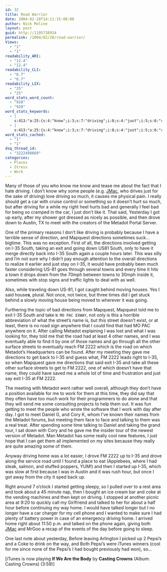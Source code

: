 ```yaml
---
id: 32
title: Road Warrior
date: 2004-02-28T14:11:15-08:00
author: Nick Moline
layout: post
guid: http://1105738934
permalink: /2004/02/28/road-warrior/
Views:
  - "1"
  - "1"
readability_ARI:
  - "12.4"
  - "12.4"
readability_CLI:
  - "6.7"
  - "6.7"
readability_LIX:
  - "25"
  - "25"
word_stats_word_count:
  - "928"
  - "928"
word_stats_keywords:
  - |
    s:413:"a:25:{s:4:"know";i:3;s:7:"driving";i:8;s:4:"just";i:5;s:6:"really";i:3;s:5:"right";i:4;s:4:"said";i:3;s:5:"drove";i:3;s:4:"meet";i:3;s:7:"metadot";i:6;s:7:"because";i:3;s:8:"mapquest";i:4;s:10:"directions";i:6;s:5:"south";i:4;s:4:"exit";i:4;s:5:"going";i:3;s:4:"time";i:4;s:4:"road";i:4;s:5:"names";i:3;i:2222;i:5;s:7:"meeting";i:3;s:4:"gave";i:3;s:4:"work";i:3;s:4:"home";i:4;s:6:"talked";i:3;s:7:"pepsi's";i:3;}";
  - |
    s:413:"a:25:{s:4:"know";i:3;s:7:"driving";i:8;s:4:"just";i:5;s:6:"really";i:3;s:5:"right";i:4;s:4:"said";i:3;s:5:"drove";i:3;s:4:"meet";i:3;s:7:"metadot";i:6;s:7:"because";i:3;s:8:"mapquest";i:4;s:10:"directions";i:6;s:5:"south";i:4;s:4:"exit";i:4;s:5:"going";i:3;s:4:"time";i:4;s:4:"road";i:4;s:5:"names";i:3;i:2222;i:5;s:7:"meeting";i:3;s:4:"gave";i:3;s:4:"work";i:3;s:4:"home";i:4;s:6:"talked";i:3;s:7:"pepsi's";i:3;}";
word_stats_cached:
  - "1"
  - "1"
dsq_thread_id:
  - "3222498669"
categories:
  - Places
  - Stress
  - Work
---
```

Many of those of you who know me know and tease me about the fact that I hate driving. I don&#8217;t know why some people (e.g. <a target="_blank" href="http://www.jmaclabs.com/blog/archives/week_2004_02_22.html#000246" class="broken_link">JMac</a>, who drives just for the sake of driving) love driving so much, it causes me physical pain. I really should get a car with cruise control or something so it doesn&#8217;t hurt so much, but after driving for a while my right heel hurts bad and generally I feel bad for being so cramped in the car, I just don&#8217;t like it. That said, Yesterday I got up early, after my shower got dressed as nicely as possible, and then drove down to Austin, TX to meet with the creators of the Metadot Portal Server. <!--more-->

One of the primary reasons I don&#8217;t like driving is probably because I have a terrible sense of direction, and Mapquest directions sometimes suck&#8230; bigtime. This was no exception. First of all, the directions involved getting on I-35 South, taking an exit and going down US81 South, only to have it merge directly back into I-35 South again a couple hours later. This was silly and I&#8217;m not sure why I didn&#8217;t pay enough attention to the overall directions to realize it earlier and just stay on I-35, it would have probably been much faster considering US-81 goes through several towns and every time it hits a town it drops down from the 70mph between towns to 30mph inside it, sometimes with stop signs and traffic lights to deal with as well.

Also, while traveling down US-81, I got caught behind moving houses. Yes I said house**s**, plural. Not once, not twice, but three times did i get stuck behind a slowly moving house being moved to wherever it was going.

Furthering the topic of bad directions from Mapquest, Mapquest told me to exit I-35 South and take `N MO PAC EXWAY`, not only is this a horrible abbreviation of what the street&#8217;s name is, but this street doesn&#8217;t exist, or at least, there is no road sign anywhere that I could find that had MO PAC anywhere on it. After calling Metadot explaining I was lost and what I was looking for, they told me that the road had at least 4 other names, and I was eventually able to find it by one of those names and go through all the other surface streets to eventually reach FM 2222 which is the road on which Metadot&#8217;s Headquarters can be found. After my meeting they gave me directions to get back to I-35 and guess what, FM 2222 leads right to I-35, so when Mapquest gave me directions that said exit I-35 and take all these other surface streets to get to FM 2222, one of which doesn&#8217;t have that name, they could have saved me a whole lot of time and frustration and just say exit I-35 at FM 2222.

The meeting with Metadot went rather well overall, although they don&#8217;t have a position available for me to work for them at this time, they did say that they often have too much work for their programmers to do alone and that they will send me some consulting projects to help them out. It was fun getting to meet the people who wrote the software that I work with day after day. I got to meet Daniel G, and Cory K, whom I&#8217;ve known their names from the Metadot forums, but meeting them face to face and talking to them was a real treat. After spending some time talking to Daniel and taking the grand tour, I sat down with Cory and he gave me the insider tour of the newest version of Metadot. Man Metadot has some really cool new features, I just hope that I can get them all implemented on my sites because they really are quite amazing some of them.

Anyway driving home was a lot easier, I drove FM 2222 up to I-35 and drove along the service road until I found a place to eat (Applebees, where I had steak, salmon, and stuffed poppers, YUM!) and then I started up I-35, which was slow at first because I was in Austin and it was rush hour, but once I got away from the city it sped back up.

Right around 7 o&#8217;clock I started getting sleepy, so I pulled over to a rest area and took about a 45 minute nap, then I bought an ice cream bar and coke at the vending machines and then kept on driving. I stopped at another picnic area at 9:20 to quickly call my Girlfriend and talked to her for about a half hour before continuing my way home. I would have talked longer but I no longer have a car charger for my cell phone and I wanted to make sure I had plenty of battery power in case of an emergency driving home. I arrived home right about 11:50 p.m. and talked on the phone again, giving both <a target="_blank" href="http://www.JmacLabs.com/">JMac</a> and <span class="removed_link" title="http://blog.fchat.org/">MrGoo</span> a recap of the events of the day before going to sleep.

One last note about yesterday, Before leaving Arlington I picked up 2 Pepsi&#8217;s and a Coke to drink on the way, and Both Pepsi&#8217;s were iTunes winners (cool for me since none of the Pepsi&#8217;s I had bought previously had won), so&#8230;

[iTunes is now playing **If We Are the Body** by **Casting Crowns** (Album: Casting Crowns) (3:59)]
